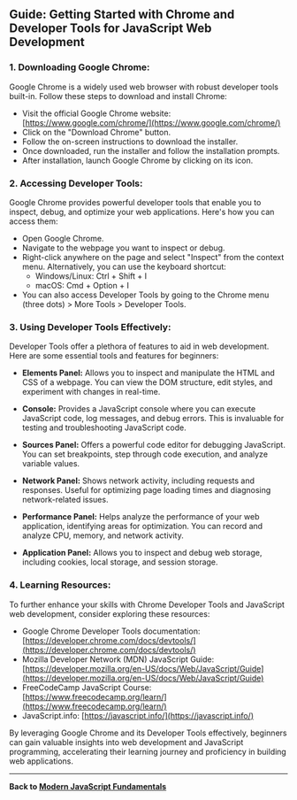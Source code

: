 ## Guide: Getting Started with Chrome and Developer Tools for JavaScript Web Development

### 1. Downloading Google Chrome:

Google Chrome is a widely used web browser with robust developer tools built-in. Follow these steps to download and install Chrome:

- Visit the official Google Chrome website: [https://www.google.com/chrome/](https://www.google.com/chrome/)
- Click on the "Download Chrome" button.
- Follow the on-screen instructions to download the installer.
- Once downloaded, run the installer and follow the installation prompts.
- After installation, launch Google Chrome by clicking on its icon.

### 2. Accessing Developer Tools:

Google Chrome provides powerful developer tools that enable you to inspect, debug, and optimize your web applications. Here's how you can access them:

- Open Google Chrome.
- Navigate to the webpage you want to inspect or debug.
- Right-click anywhere on the page and select "Inspect" from the context menu. Alternatively, you can use the keyboard shortcut:
  - Windows/Linux: Ctrl + Shift + I
  - macOS: Cmd + Option + I
- You can also access Developer Tools by going to the Chrome menu (three dots) > More Tools > Developer Tools.

### 3. Using Developer Tools Effectively:

Developer Tools offer a plethora of features to aid in web development. Here are some essential tools and features for beginners:

- **Elements Panel:** Allows you to inspect and manipulate the HTML and CSS of a webpage. You can view the DOM structure, edit styles, and experiment with changes in real-time.

- **Console:** Provides a JavaScript console where you can execute JavaScript code, log messages, and debug errors. This is invaluable for testing and troubleshooting JavaScript code.

- **Sources Panel:** Offers a powerful code editor for debugging JavaScript. You can set breakpoints, step through code execution, and analyze variable values.

- **Network Panel:** Shows network activity, including requests and responses. Useful for optimizing page loading times and diagnosing network-related issues.

- **Performance Panel:** Helps analyze the performance of your web application, identifying areas for optimization. You can record and analyze CPU, memory, and network activity.

- **Application Panel:** Allows you to inspect and debug web storage, including cookies, local storage, and session storage.

### 4. Learning Resources:

To further enhance your skills with Chrome Developer Tools and JavaScript web development, consider exploring these resources:

- Google Chrome Developer Tools documentation: [https://developer.chrome.com/docs/devtools/](https://developer.chrome.com/docs/devtools/)
- Mozilla Developer Network (MDN) JavaScript Guide: [https://developer.mozilla.org/en-US/docs/Web/JavaScript/Guide](https://developer.mozilla.org/en-US/docs/Web/JavaScript/Guide)
- FreeCodeCamp JavaScript Course: [https://www.freecodecamp.org/learn/](https://www.freecodecamp.org/learn/)
- JavaScript.info: [https://javascript.info/](https://javascript.info/)

By leveraging Google Chrome and its Developer Tools effectively, beginners can gain valuable insights into web development and JavaScript programming, accelerating their learning journey and proficiency in building web applications.

---

**Back to [Modern JavaScript Fundamentals](https://gunapalanivel.github.io/Modern-JavaScript-Fundamentals/)**
